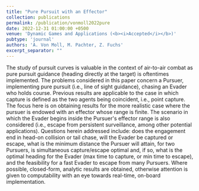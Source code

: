 ```yaml
---
title: "Pure Pursuit with an Effector"
collection: publications
permalink: /publication/vonmoll2022pure
date: 2022-12-31 01:00:00 +0500
venue: 'Dynamic Games and Applications (<b><i>Accepted</i></b>)'
pubtype: 'journal'
authors: 'A. Von Moll, M. Pachter, Z. Fuchs'
excerpt_separator: ""
---
```

The study of pursuit curves is valuable in the context of air-to-air combat as pure pursuit guidance (heading directly at the target) is oftentimes implemented. The problems considered in this paper concern a Pursuer, implementing pure pursuit (i.e., line of sight guidance), chasing an Evader who holds course. Previous results are applicable to the case in which capture is defined as the two agents being coincident, i.e., point capture. The focus here is on obtaining results for the more realistic case  where the pursuer is endowed with an effector whose range is finite. The scenario in which the Evader begins inside the Pursuer&apos;s effector range is also considered (i.e., escape from persistent surveillance, among other potential applications). Questions herein addressed include: does the engagement end in head-on collision or tail chase, will the Evader be captured or escape, what is the minimum distance the Pursuer will attain, for two Pursuers, is simultaneous capture/escape optimal and, if so, what is the optimal heading for the Evader (max time to capture, or min time to escape), and the feasibility for a fast Evader to escape from many Pursuers. Where possible, closed-form, analytic results are obtained, otherwise attention is given to computability with an eye towards real-time, on-board implementation.
